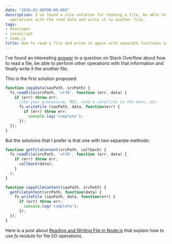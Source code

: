```yaml
---
date: "2016-02-08T00:00:00Z"
description: I've found a nice solution for reading a file, be able to perform other
  operations with the read data and write it to another file.
tags:
- developer
- javascript
- node.js
title: How to read a file and write it again with separate functions with node.js
---
```


I've found an interesting [answer](http://stackoverflow.com/a/17645814) to a question on Stack Overflow about how to read a file, be able to perform other operations with that information and finally write it the another file.

This is the first solution proposed:

```javascript
function copyData(savPath, srcPath) {
  fs.readFile(srcPath, 'utf8', function (err, data) {
    if (err) throw err;
      //Do your processing, MD5, send a satellite to the moon, etc.
      fs.writeFile (savPath, data, function(err) {
        if (err) throw err;
          console.log('complete');
      });
  });
}
```

But the solutions that I prefer is that one with two separate methods:

```javascript
function getFileContent(srcPath, callback) { 
  fs.readFile(srcPath, 'utf8', function (err, data) {
    if (err) throw err;
      callback(data);
    }
  );
}

function copyFileContent(savPath, srcPath) { 
  getFileContent(srcPath, function(data) {
    fs.writeFile (savPath, data, function(err) {
      if (err) throw err;
        console.log('complete');
      });
  });
}
```

Here is a post about [Reading and Writing File in Node.js](http://www.javabeat.net/nodejs-read-write-file/) that explain how to use *fs* module for file I/O operations.